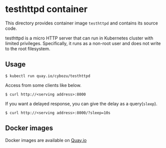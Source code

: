 testhttpd container
===============

This directory provides container image `testhttpd` and contains its source code.

testhttpd is a micro HTTP server that can run in Kubernetes cluster with limited privileges.
Specifically, it runs as a non-root user and does not write to the root filesystem.


Usage
-----

```console
$ kubectl run quay.io/cybozu/testhttpd
``` 

Access from some clients like below.

```
$ curl http://<serving address>:8000
```

If you want a delayed response, you can give the delay as a query(`sleep`).

```
$ curl http://<serving address>:8000/?sleep=10s
```

Docker images
-------------

Docker images are available on [Quay.io](https://quay.io/repository/cybozu/testhttpd)

